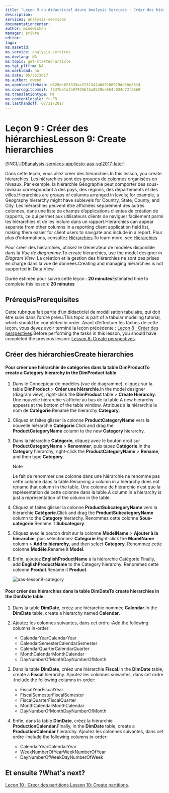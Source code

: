 ```yaml
---
title: "Leçon 9 du didacticiel Azure Analysis Services : Créer des hiérarchies | Microsoft Docs"
description: 
services: analysis-services
documentationcenter: 
author: minewiskan
manager: erikre
editor: 
tags: 
ms.assetid: 
ms.service: analysis-services
ms.devlang: NA
ms.topic: get-started-article
ms.tgt_pltfrm: NA
ms.workload: na
ms.date: 05/26/2017
ms.author: owend
ms.openlocfilehash: d628dc621335acf231342a6d9186079de16e85f4
ms.sourcegitcommit: f537befafb079256fba0529ee554c034d73f36b0
ms.translationtype: MT
ms.contentlocale: fr-FR
ms.lasthandoff: 07/11/2017
---
```

# <a name="lesson-9-create-hierarchies"></a><span data-ttu-id="fd435-102">Leçon 9 : Créer des hiérarchies</span><span class="sxs-lookup"><span data-stu-id="fd435-102">Lesson 9: Create hierarchies</span></span>

[!INCLUDE[analysis-services-appliesto-aas-sql2017-later](../../../includes/analysis-services-appliesto-aas-sql2017-later.md)]

<span data-ttu-id="fd435-103">Dans cette leçon, vous allez créer des hiérarchies.</span><span class="sxs-lookup"><span data-stu-id="fd435-103">In this lesson, you create hierarchies.</span></span> <span data-ttu-id="fd435-104">Les hiérarchies sont des groupes de colonnes organisées en niveaux. Par exemple, la hiérarchie Géographie peut comporter des sous-niveaux correspondant à des pays, des régions, des départements et des villes.</span><span class="sxs-lookup"><span data-stu-id="fd435-104">Hierarchies are groups of columns arranged in levels; for example, a Geography hierarchy might have sublevels for Country, State, County, and City.</span></span> <span data-ttu-id="fd435-105">Les hiérarchies peuvent être affichées séparément des autres colonnes, dans une liste de champs d’applications clientes de création de rapports, ce qui permet aux utilisateurs clients de naviguer facilement parmi les hiérarchies et de les inclure dans un rapport.</span><span class="sxs-lookup"><span data-stu-id="fd435-105">Hierarchies can appear separate from other columns in a reporting client application field list, making them easier for client users to navigate and include in a report.</span></span> <span data-ttu-id="fd435-106">Pour plus d’informations, consultez [Hiérarchies](https://docs.microsoft.com/sql/analysis-services/tabular-models/hierarchies-ssas-tabular).</span><span class="sxs-lookup"><span data-stu-id="fd435-106">To learn more, see [Hierarchies](https://docs.microsoft.com/sql/analysis-services/tabular-models/hierarchies-ssas-tabular)</span></span>
  
<span data-ttu-id="fd435-107">Pour créer des hiérarchies, utilisez le Générateur de modèles disponible dans la *Vue de diagramme*.</span><span class="sxs-lookup"><span data-stu-id="fd435-107">To create hierarchies, use the model designer in *Diagram View*.</span></span> <span data-ttu-id="fd435-108">La création et la gestion des hiérarchies ne sont pas prises en charge dans la vue de données.</span><span class="sxs-lookup"><span data-stu-id="fd435-108">Creating and managing hierarchies is not supported in Data View.</span></span>  
  
<span data-ttu-id="fd435-109">Durée estimée pour suivre cette leçon : **20 minutes**</span><span class="sxs-lookup"><span data-stu-id="fd435-109">Estimated time to complete this lesson: **20 minutes**</span></span>  
  
## <a name="prerequisites"></a><span data-ttu-id="fd435-110">Prérequis</span><span class="sxs-lookup"><span data-stu-id="fd435-110">Prerequisites</span></span>  
<span data-ttu-id="fd435-111">Cette rubrique fait partie d’un didacticiel de modélisation tabulaire, qui doit être suivi dans l’ordre prévu.</span><span class="sxs-lookup"><span data-stu-id="fd435-111">This topic is part of a tabular modeling tutorial, which should be completed in order.</span></span> <span data-ttu-id="fd435-112">Avant d’effectuer les tâches de cette leçon, vous devez avoir terminé la leçon précédente : [Leçon 8 : Créer des perspectives](../tutorials/aas-lesson-8-create-perspectives.md).</span><span class="sxs-lookup"><span data-stu-id="fd435-112">Before performing the tasks in this lesson, you should have completed the previous lesson: [Lesson 8: Create perspectives](../tutorials/aas-lesson-8-create-perspectives.md).</span></span>  
  
## <a name="create-hierarchies"></a><span data-ttu-id="fd435-113">Créer des hiérarchies</span><span class="sxs-lookup"><span data-stu-id="fd435-113">Create hierarchies</span></span>  
  
#### <a name="to-create-a-category-hierarchy-in-the-dimproduct-table"></a><span data-ttu-id="fd435-114">Pour créer une hiérarchie de catégories dans la table DimProduct</span><span class="sxs-lookup"><span data-stu-id="fd435-114">To create a Category hierarchy in the DimProduct table</span></span>  
  
1.  <span data-ttu-id="fd435-115">Dans le Concepteur de modèles (vue de diagramme), cliquez sur la table **DimProduct** > **Créer une hiérarchie**.</span><span class="sxs-lookup"><span data-stu-id="fd435-115">In the model designer (diagram view), right-click the **DimProduct** table > **Create Hierarchy**.</span></span> <span data-ttu-id="fd435-116">Une nouvelle hiérarchie s’affiche au bas de la table.</span><span class="sxs-lookup"><span data-stu-id="fd435-116">A new hierarchy appears at the bottom of the table window.</span></span> <span data-ttu-id="fd435-117">Attribuez à la hiérarchie le nom de **Catégorie**.</span><span class="sxs-lookup"><span data-stu-id="fd435-117">Rename the hierarchy **Category**.</span></span>  
  
2.  <span data-ttu-id="fd435-118">Cliquez et faites glisser la colonne **ProductCategoryName** vers la nouvelle hiérarchie **Catégorie**.</span><span class="sxs-lookup"><span data-stu-id="fd435-118">Click and drag the **ProductCategoryName** column to the new **Category** hierarchy.</span></span>  
  
3.  <span data-ttu-id="fd435-119">Dans la hiérarchie **Catégorie**, cliquez avec le bouton droit sur **ProductCategoryName** > **Renommer**, puis tapez **Catégorie**.</span><span class="sxs-lookup"><span data-stu-id="fd435-119">In the **Category** hierarchy, right-click the **ProductCategoryName** > **Rename**, and then type **Category**.</span></span>  
  
    > [!NOTE]  
    > <span data-ttu-id="fd435-120">Le fait de renommer une colonne dans une hiérarchie ne renomme pas cette colonne dans la table.</span><span class="sxs-lookup"><span data-stu-id="fd435-120">Renaming a column in a hierarchy does not rename that column in the table.</span></span> <span data-ttu-id="fd435-121">Une colonne de hiérarchie n’est que la représentation de cette colonne dans la table.</span><span class="sxs-lookup"><span data-stu-id="fd435-121">A column in a hierarchy is just a representation of the column in the table.</span></span>  
  
4.  <span data-ttu-id="fd435-122">Cliquez et faites glisser la colonne **ProductSubcategoryName** vers la hiérarchie **Catégorie**.</span><span class="sxs-lookup"><span data-stu-id="fd435-122">Click and drag the **ProductSubcategoryName** column to the **Category** hierarchy.</span></span> <span data-ttu-id="fd435-123">Renommez cette colonne **Sous-catégorie**.</span><span class="sxs-lookup"><span data-stu-id="fd435-123">Rename it **Subcategory**.</span></span> 
  
5.  <span data-ttu-id="fd435-124">Cliquez avec le bouton droit sur la colonne **ModelName** > **Ajouter à la hiérarchie**, puis sélectionnez **Catégorie**.</span><span class="sxs-lookup"><span data-stu-id="fd435-124">Right-click the **ModelName** column > **Add to hierarchy**, and then select **Category**.</span></span> <span data-ttu-id="fd435-125">Renommez cette colonne **Modèle**.</span><span class="sxs-lookup"><span data-stu-id="fd435-125">Rename it **Model**.</span></span>

6.  <span data-ttu-id="fd435-126">Enfin, ajoutez **EnglishProductName** à la hiérarchie Catégorie.</span><span class="sxs-lookup"><span data-stu-id="fd435-126">Finally, add **EnglishProductName** to the Category hierarchy.</span></span> <span data-ttu-id="fd435-127">Renommez cette colonne **Produit**.</span><span class="sxs-lookup"><span data-stu-id="fd435-127">Rename it **Product**.</span></span>  

    ![aas-lesson9-category](../tutorials/media/aas-lesson9-category.png)
  
#### <a name="to-create-hierarchies-in-the-dimdate-table"></a><span data-ttu-id="fd435-129">Pour créer des hiérarchies dans la table DimDate</span><span class="sxs-lookup"><span data-stu-id="fd435-129">To create hierarchies in the DimDate table</span></span>  
  
1.  <span data-ttu-id="fd435-130">Dans la table **DimDate**, créez une hiérarchie nommée **Calendar**.</span><span class="sxs-lookup"><span data-stu-id="fd435-130">In the **DimDate** table, create a hierarchy named **Calendar**.</span></span>  
  
3.  <span data-ttu-id="fd435-131">Ajoutez les colonnes suivantes, dans cet ordre :</span><span class="sxs-lookup"><span data-stu-id="fd435-131">Add the following columns in-order:</span></span>

    *  <span data-ttu-id="fd435-132">CalendarYear</span><span class="sxs-lookup"><span data-stu-id="fd435-132">CalendarYear</span></span>
    *  <span data-ttu-id="fd435-133">CalendarSemester</span><span class="sxs-lookup"><span data-stu-id="fd435-133">CalendarSemester</span></span>
    *  <span data-ttu-id="fd435-134">CalendarQuarter</span><span class="sxs-lookup"><span data-stu-id="fd435-134">CalendarQuarter</span></span>
    *  <span data-ttu-id="fd435-135">MonthCalendar</span><span class="sxs-lookup"><span data-stu-id="fd435-135">MonthCalendar</span></span>
    *  <span data-ttu-id="fd435-136">DayNumberOfMonth</span><span class="sxs-lookup"><span data-stu-id="fd435-136">DayNumberOfMonth</span></span>
    
4.  <span data-ttu-id="fd435-137">Dans la table **DimDate**, créez une hiérarchie **Fiscal**.</span><span class="sxs-lookup"><span data-stu-id="fd435-137">In the **DimDate** table, create a **Fiscal** hierarchy.</span></span> <span data-ttu-id="fd435-138">Ajoutez les colonnes suivantes, dans cet ordre :</span><span class="sxs-lookup"><span data-stu-id="fd435-138">Include the following columns in-order:</span></span>  
  
    *  <span data-ttu-id="fd435-139">FiscalYear</span><span class="sxs-lookup"><span data-stu-id="fd435-139">FiscalYear</span></span>
    *  <span data-ttu-id="fd435-140">FiscalSemester</span><span class="sxs-lookup"><span data-stu-id="fd435-140">FiscalSemester</span></span>
    *  <span data-ttu-id="fd435-141">FiscalQuarter</span><span class="sxs-lookup"><span data-stu-id="fd435-141">FiscalQuarter</span></span>
    *  <span data-ttu-id="fd435-142">MonthCalendar</span><span class="sxs-lookup"><span data-stu-id="fd435-142">MonthCalendar</span></span>
    *  <span data-ttu-id="fd435-143">DayNumberOfMonth</span><span class="sxs-lookup"><span data-stu-id="fd435-143">DayNumberOfMonth</span></span>
  
5.  <span data-ttu-id="fd435-144">Enfin, dans la table **DimDate**, créez la hiérarchie **ProductionCalendar**.</span><span class="sxs-lookup"><span data-stu-id="fd435-144">Finally, in the **DimDate** table, create a **ProductionCalendar** hierarchy.</span></span> <span data-ttu-id="fd435-145">Ajoutez les colonnes suivantes, dans cet ordre :</span><span class="sxs-lookup"><span data-stu-id="fd435-145">Include the following columns in-order:</span></span>  
    *  <span data-ttu-id="fd435-146">CalendarYear</span><span class="sxs-lookup"><span data-stu-id="fd435-146">CalendarYear</span></span>
    *  <span data-ttu-id="fd435-147">WeekNumberOfYear</span><span class="sxs-lookup"><span data-stu-id="fd435-147">WeekNumberOfYear</span></span>
    *  <span data-ttu-id="fd435-148">DayNumberOfWeek</span><span class="sxs-lookup"><span data-stu-id="fd435-148">DayNumberOfWeek</span></span>
  
 ## <a name="whats-next"></a><span data-ttu-id="fd435-149">Et ensuite ?</span><span class="sxs-lookup"><span data-stu-id="fd435-149">What's next?</span></span>
<span data-ttu-id="fd435-150">[Leçon 10 : Créer des partitions](../tutorials/aas-lesson-10-create-partitions.md).</span><span class="sxs-lookup"><span data-stu-id="fd435-150">[Lesson 10: Create partitions](../tutorials/aas-lesson-10-create-partitions.md).</span></span> 
  
  
